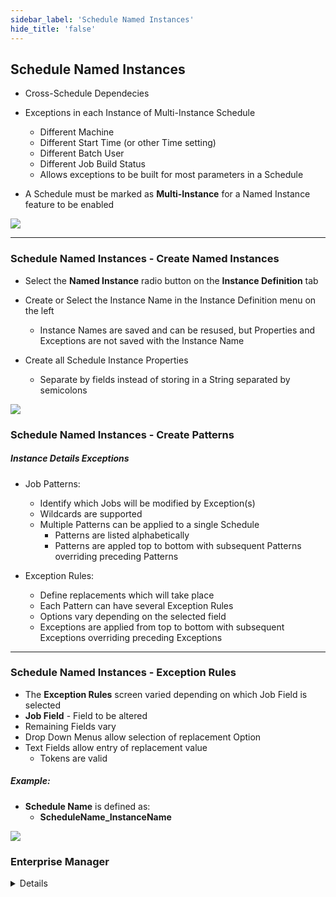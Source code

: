 ```yaml
---
sidebar_label: 'Schedule Named Instances'
hide_title: 'false'
---
```


<head>
  <meta name="robots" content="noindex, nofollow" />
</head>

## Schedule Named Instances

* Cross-Schedule Dependecies
* Exceptions in each Instance of Multi-Instance Schedule
    * Different Machine
    * Different Start Time (or other Time setting)
    * Different Batch User
    * Different Job Build Status
    * Allows exceptions to be built for most parameters in a Schedule

* A Schedule must be marked as **Multi-Instance** for a Named Instance feature to be enabled

![](../static/imgadvanced/Multi_Instance_Schedule_Adv_SM.png) 

---

### Schedule Named Instances - Create Named Instances

* Select the **Named Instance** radio button on the **Instance Definition** tab

* Create or Select the Instance Name in the Instance Definition menu on the left
    * Instance Names are saved and can be resused, but Properties and Exceptions are not saved with the Instance Name
* Create all Schedule Instance Properties
    * Separate by fields instead of storing in a String separated by semicolons

![](../static/imgadvanced/Schedule_Named_Instance_Adv_SM.png)

### Schedule Named Instances - Create Patterns

##### Instance Details Exceptions

* Job Patterns:
    * Identify which Jobs will be modified by Exception(s)
    * Wildcards are supported
    * Multiple Patterns can be applied to a single Schedule
        * Patterns are listed alphabetically
        * Patterns are appled top to bottom with subsequent Patterns overriding preceding Patterns

* Exception Rules:
    * Define replacements which will take place
    * Each Pattern can have several Exception Rules
    * Options vary depending on the selected field
    * Exceptions are applied from top to bottom with subsequent Exceptions overriding preceding Exceptions

---

### Schedule Named Instances - Exception Rules

* The **Exception Rules** screen varied depending on which Job Field is selected
* **Job Field** - Field to be altered
* Remaining Fields vary
* Drop Down Menus allow selection of replacement Option
* Text Fields allow entry of replacement value
    * Tokens are valid

##### Example:

* **Schedule Name** is defined as: 
    * **ScheduleName_InstanceName**

![](../static/imgadvanced/Named_Instance_Operations_Adv_SM.png)

### Enterprise Manager

<details>

#### Schedule Named Instances

* Cross-Schedule Dependecies
* Exceptions in each Instance of Multi-Instance Schedule
    * Different Machine
    * Different Start Time (or other Time setting)
    * Different Batch User
    * Different Job Build Status
    * Allows exceptions to be built for most parameters in a Schedule

* A Schedule must be marked as **Multi-Instance** for a Named Instance feature to be enabled

![](../static/imgadvanced/ScheduleNamedInstance.png)

---

#### Schedule Named Instances - Create Named Instances

* Select the **Named Instance** radio button on the **Instance Definition** tab

* Create or Select the Instance Name in the Instance Definition menu on the left
    * Instance Names are saved and can be resused, but Properties and Exceptions are not saved with the Instance Name
* Create all Schedule Instance Properties
    * Separate by fields instead of storing in a String separated by semicolons

![](../static/imgadvanced/NamedInstanceProperties.png)

#### Schedule Named Instances - Create Patterns

###### Instance Details Exceptions

* Job Patterns:
    * Identify which Jobs will be modified by Exception(s)
    * Wildcards are supported
    * Multiple Patterns can be applied to a single Schedule
        * Patterns are listed alphabetically
        * Patterns are appled top to bottom with subsequent Patterns overriding preceding Patterns

* Exception Rules:
    * Define replacements which will take place
    * Each Pattern can have several Exception Rules
    * Options vary depending on the selected field
    * Exceptions are applied from top to bottom with subsequent Exceptions overriding preceding Exceptions

---

#### Schedule Named Instances - Exception Rules

* The **Exception Rules** screen varied depending on which Job Field is selected
* **Job Field** - Field to be altered
* Remaining Fields vary
* Drop Down Menus allow selection of replacement Option
* Text Fields allow entry of replacement value
    * Tokens are valid

###### Example:

* **Schedule Name** is defined as: 
    * **ScheduleName_InstanceName**
* Notice the **Machines** used in each Schedule Instance
* **Delete Files** Job is skipped in the **Development Instance**

![](../static/imgadvanced/ScheduleNameExample.png)

</details>